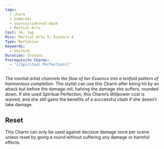 ```yaml
---
tags:
  - charm
  - Sidereal
  - source/sidereal-book
  - Martial-Arts
Cost: 3m, 1wp
Mins: Martial Arts 5, Essence 4
Type: Reflexive
Keywords:
  - Uniform
Duration: Instant
Prerequisite Charms:
  - "[[Spiritual Perfection]]"
---
```

*The martial artist channels the flow of her Essence into a tenfold pattern of harmonious completion.*
The stylist can use this Charm after being hit by an attack but before the damage roll, halving the damage she suffers, rounded down. If she used Spiritual Perfection, this Charm’s Willpower cost is waived, and she still gains the benefits of a successful clash if she doesn’t take damage. 
## Reset
This Charm can only be used against decisive damage once per scene unless reset by going a round without suffering any damage or harmful effects.